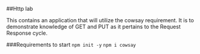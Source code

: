 ##Http lab

This contains an application that will utilize the cowsay requirement.  It is to demonstrate knowledge of GET and PUT as it pertains to the Request Response cycle.

###Requirements to start
`npm init -y`
`npm i cowsay`